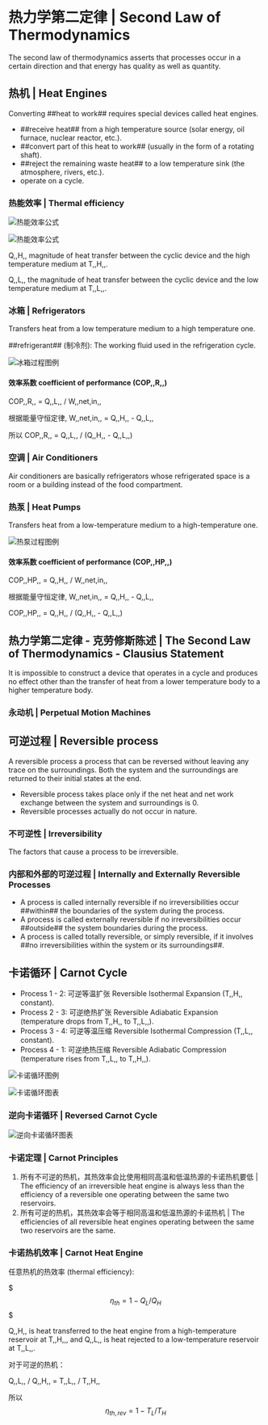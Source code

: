 # 热力学第二定律 | Second Law of Thermodynamics

The second law of thermodynamics asserts that processes occur in a certain direction and that energy has quality as well as quantity.

## 热机 | Heat Engines

Converting ##heat to work## requires special devices called heat engines.

- ##receive heat## from a high temperature source (solar energy, oil furnace, nuclear reactor, etc.).
- ##convert part of this heat to work## (usually in the form of a rotating shaft).
- ##reject the remaining waste heat## to a low temperature sink (the atmosphere, rivers, etc.).
- operate on a cycle.

### 热能效率 | Thermal efficiency

![热能效率公式](.热力学第二定律/热能效率1.png)

![热能效率公式](.热力学第二定律/热能效率2.png)

Q,,H,, magnitude of heat transfer between the cyclic device and the high temperature medium at T,,H,,.

Q,,L,, the magnitude of heat transfer between the cyclic device and the low temperature medium at T,,L,,.

### 冰箱 | Refrigerators

Transfers heat from a low temperature medium to a high temperature one.

##refrigerant## (制冷剂): The working fluid used in the refrigeration cycle.

![冰箱过程图例](.热力学第二定律/冰箱过程.png)

#### 效率系数 coefficient of performance (COP,,R,,)

COP,,R,, = Q,,L,, / W,,net,in,,

根据能量守恒定律, W,,net,in,, = Q,,H,, - Q,,L,,

所以 COP,,R,, = Q,,L,, / (Q,,H,, - Q,,L,,)

### 空调 | Air Conditioners

Air conditioners are basically refrigerators whose refrigerated space is a room or a building instead of the food compartment.

### 热泵 | Heat Pumps

Transfers heat from a low-temperature medium to a high-temperature one.

![热泵过程图例](.热力学第二定律/热泵过程.png)

#### 效率系数 coefficient of performance (COP,,HP,,)

COP,,HP,, = Q,,H,, / W,,net,in,,

根据能量守恒定律, W,,net,in,, = Q,,H,, - Q,,L,,

COP,,HP,, = Q,,H,, / (Q,,H,, - Q,,L,,)

## 热力学第二定律 - 克劳修斯陈述 | The Second Law of Thermodynamics - Clausius Statement

It is impossible to construct a device that operates in a cycle and produces no effect other than the transfer of heat from a lower temperature body to a higher temperature body.

### 永动机 | Perpetual Motion Machines

## 可逆过程 | Reversible process

A reversible process a process that can be reversed without leaving any trace on the surroundings. Both the system and the surroundings are returned to their initial states at the end.

- Reversible process takes place only if the net heat and net work exchange between the system and surroundings is 0.
- Reversible processes actually do not occur in nature.

### 不可逆性 | Irreversibility

The factors that cause a process to be irreversible.

### 内部和外部的可逆过程 | Internally and Externally Reversible Processes

- A process is called internally reversible if no irreversibilities occur ##within## the boundaries of the system during the process.
- A process is called externally reversible if no irreversibilities occur ##outside## the system boundaries during the process.
- A process is called totally reversible, or simply reversible, if it involves ##no irreversibilities within the system or its surroundings##.

## 卡诺循环 | Carnot Cycle

- Process 1 - 2: 可逆等温扩张 Reversible Isothermal Expansion (T,,H,, constant).
- Process 2 - 3: 可逆绝热扩张 Reversible Adiabatic Expansion (temperature drops from T,,H,, to T,,L,,).
- Process 3 - 4: 可逆等温压缩 Reversible Isothermal Compression (T,,L,, constant).
- Process 4 - 1: 可逆绝热压缩 Reversible Adiabatic Compression (temperature rises from T,,L,, to T,,H,,).

![卡诺循环图例](.热力学第二定律/卡诺循环.png)

![卡诺循环图表](.热力学第二定律/卡诺循环变化过程.png)

### 逆向卡诺循环 | Reversed Carnot Cycle

![逆向卡诺循环图表](.热力学第二定律/逆向卡诺循环.png)

### 卡诺定理 | Carnot Principles

1. 所有不可逆的热机，其热效率会比使用相同高温和低温热源的卡诺热机要低 | The efficiency of an irreversible heat engine is always less than the efficiency of a reversible one operating between the same two reservoirs.
2. 所有可逆的热机，其热效率会等于相同高温和低温热源的卡诺热机 | The efficiencies of all reversible heat engines operating between the same two reservoirs are the same.

### 卡诺热机效率 | Carnot Heat Engine

任意热机的热效率 (thermal efficiency): 

$$$
\eta _{th} = 1 - Q_L / Q_H
$$$

Q,,H,, is heat transferred to the heat engine from a high-temperature reservoir at T,,H,,, and Q,,L,, is heat rejected to a low-temperature reservoir at T,,L,,.

对于可逆的热机：

Q,,L,, / Q,,H,, = T,,L,, / T,,H,,

所以 $$\eta _{th,rev} = 1 - T_L / T_H$$
